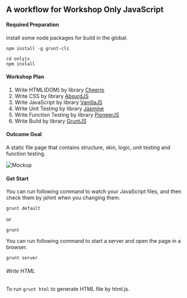 A workflow for Workshop Only JavaScript
---

#### Required Preparation

install some node packages for build in the global.

```
npm install -g grunt-cli
```


```
cd onlyjs
npm install
```

#### Workshop Plan

1. Write HTML(DOM) by library [Cheerio](http://cheeriojs.github.io/cheerio/) 
1. Write CSS by library [AbsurdJS](http://absurdjs.com/)
1. Write JavaScript by library [VanillaJS](http://vanilla-js.com/)
1. Write Unit Testing by library [Jasmine](http://jasmine.github.io/)
1. Write Function Testing by library [PioneerJS](http://pioneerjs.com/)
1. Write Build by library [GruntJS](http://gruntjs.com/)

#### Outcome Goal

A static file page that contains structure, skin, logic, unit testing and function testing.

![Mockup]('https://github.com/UIWorkshop/onlyjs/blob/master/mockup.jpg')

#### Get Start

You can run following command to watch your JavaScript files, and then check them by jshint when you changing them.

```
grunt default
```

or

```
grunt
```


You can run following command to start a server and open the page in a browser.

```
grunt server
```

###### Write HTML

To run `grunt html` to generate HTML file by html.js.

